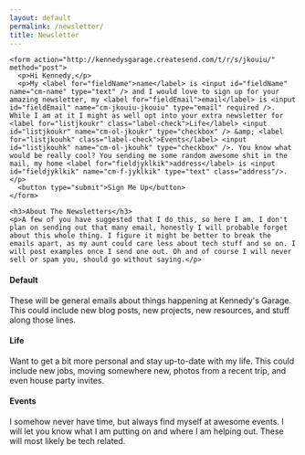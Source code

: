 ```yaml
---
layout: default
permalink: /newsletter/
title: Newsletter
---
```


<div class="row">
  <div class="col-12">

    <form action="http://kennedysgarage.createsend.com/t/r/s/jkouiu/" method="post">
      <p>Hi Kennedy,</p>
      <p>My <label for="fieldName">name</label> is <input id="fieldName" name="cm-name" type="text" /> and I would love to sign up for your amazing newsletter, my <label for="fieldEmail">email</label> is <input id="fieldEmail" name="cm-jkouiu-jkouiu" type="email" required />. While I am at it I might as well opt into your extra newsletter for <label for="listjkoukr" class="label-check">Life</label> <input id="listjkoukr" name="cm-ol-jkoukr" type="checkbox" /> &amp; <label for="listjkouhk" class="label-check">Events</label> <input id="listjkouhk" name="cm-ol-jkouhk" type="checkbox" />. You know what would be really cool? You sending me some random awesome shit in the mail, my home <label for="fieldjyklkik">address</label> is <input id="fieldjyklkik" name="cm-f-jyklkik" type="text" class="address"/>.</p>
      <button type="submit">Sign Me Up</button>
    </form>

    <h3>About The Newsletters</h3>
    <p>A few of you have suggested that I do this, so here I am. I don't plan on sending out that many email, honestly I will probable forget about this whole thing. I figure it might be better to break the emails apart, as my aunt could care less about tech stuff and so on. I will post examples once I send one out. Oh and of course I will never sell or spam you, should go without saying.</p>
  </div><!--/col-->
</div><!--/row-->

<div class="row">
  <div class="col-4">
    <h4>Default</h4>
    <p>These will be general emails about things happening at Kennedy's Garage. This could include new blog posts, new projects, new resources, and stuff along those lines.</p>
  </div><!--/col-->
  <div class="col-4">
    <h4>Life</h4>
    <p>Want to get a bit more personal and stay up-to-date with my life. This could include new jobs, moving somewhere new, photos from a recent trip, and even house party invites.</p>
  </div><!--/col-->
  <div class="col-4">
    <h4>Events</h4>
    <p>I somehow never have time, but always find myself at awesome events. I will let you know what I am putting on and where I am helping out. These will most likely be tech related.</p>
  </div><!--/col-->
</div><!--/row-->
